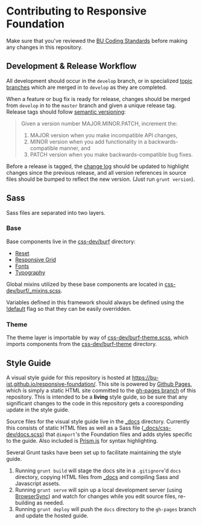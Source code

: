 # Contributing to Responsive Foundation

Make sure that you've reviewed the [BU Coding Standards](https://github.com/bu-ist/coding-standards/) before making any changes in this repository.

## Development & Release Workflow

All development should occur in the `develop` branch, or in specialized [topic branches](http://git-scm.com/book/en/v2/Git-Branching-Branching-Workflows#Topic-Branches) which are merged in to `develop` as they are completed.

When a feature or bug fix is ready for release, changes should be merged from `develop` in to the `master` branch and given a unique release tag. Release tags should follow [semantic versioning](http://semver.org/):

> Given a version number MAJOR.MINOR.PATCH, increment the:
>
> 1. MAJOR version when you make incompatible API changes,
> 2. MINOR version when you add functionality in a backwards-compatible manner, and
> 3. PATCH version when you make backwards-compatible bug fixes.

Before a release is tagged, the [change log](CHANGELOG.md) should be updated to highlight changes since the previous release, and all version references in source files should be bumped to reflect the new version. (Just run `grunt version`).

## Sass

Sass files are separated into two layers.

### Base

Base components live in the [css-dev/burf](css-dev/burf) directory:

* [Reset](css-dev/burf/_reset.scss)
* [Responsive Grid](css-dev/burf/_grid.scss)
* [Fonts](css-dev/burf/_fonts.scss)
* [Typography](css-dev/burf/_typography.scss)

Global mixins utilized by these base components are located in [css-dev/burf/_mixins.scss](css-dev/burf/_mixins.scss).

Variables defined in this framework should always be defined using the [!default](http://sass-lang.com/documentation/file.SASS_REFERENCE.html#variable_defaults_) flag so that they can be easily overridden.

### Theme

The theme layer is importable by way of [css-dev/burf-theme.scss](css-dev/burf-theme.scss), which imports components from the [css-dev/burf-theme](css-dev/burf-theme) directory.

## Style Guide

A visual style guide for this repository is hosted at https://bu-ist.github.io/responsive-foundation/. This site is powered by [Github Pages](https://pages.github.com/), which is simply a static HTML site committed to the [gh-pages branch](https://github.com/bu-ist/responsive-foundation/tree/gh-pages) of this repository. This is intended to be a **living** style guide, so be sure that any significant changes to the code in this repository gets a cooresponding update in the style guide.

Source files for the visual style guide live in the [_docs](_docs) directory. Currently this consists of static HTML files as well as a Sass file ([_docs/css-dev/docs.scss](_docs/css-dev/docs.scss)) that `@import`'s the Foundation files and adds styles specific to the guide. Also included is [Prism.js](http://prismjs.com/) for syntax highlighting.

Several Grunt tasks have been set up to facilitate maintaining the style guide.

1. Running `grunt build` will stage the docs site in a `.gitignore`'d `docs` directory, copying HTML files from [_docs](_docs) and compiling Sass and Javascript assets.
2. Running `grunt serve` will spin up a local development server (using [BrowserSync](http://www.browsersync.io/)) and watch for changes while you edit source files, re-building as needed.
3. Running `grunt deploy` will push the `docs` directory to the `gh-pages` branch and update the hosted guide.
